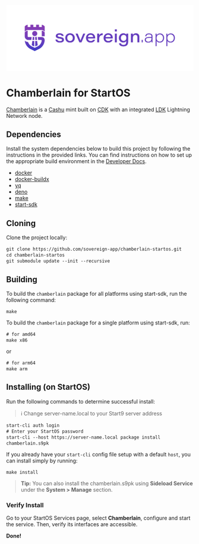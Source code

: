 <p align="center">
  <img src="https://github.com/sovereign-app/chamberlain-startos/blob/master/.github/images/logo.png?raw=true" alt="sovereign.app Logo">
</p>

# Chamberlain for StartOS

[Chamberlain](https://github.com/sovereign-app/chamberlain) is a
[Cashu](https://cashu.space) mint built on
[CDK](https://github.com/cashubtc/cdk) with an integrated
[LDK](https://github.com/lightningdevkit/rust-lightning) Lightning Network node.

## Dependencies

Install the system dependencies below to build this project by following the
instructions in the provided links. You can find instructions on how to set up
the appropriate build environment in the
[Developer Docs](https://docs.start9.com/latest/developer-docs/packaging).

- [docker](https://docs.docker.com/get-docker)
- [docker-buildx](https://docs.docker.com/buildx/working-with-buildx/)
- [yq](https://mikefarah.gitbook.io/yq)
- [deno](https://deno.land/)
- [make](https://www.gnu.org/software/make/)
- [start-sdk](https://github.com/Start9Labs/start-os/tree/sdk/)

## Cloning

Clone the project locally:

```
git clone https://github.com/sovereign-app/chamberlain-startos.git
cd chamberlain-startos
git submodule update --init --recursive
```

## Building

To build the `chamberlain` package for all platforms using start-sdk, run the
following command:

```
make
```

To build the `chamberlain` package for a single platform using start-sdk, run:

```
# for amd64
make x86
```

or

```
# for arm64
make arm
```

## Installing (on StartOS)

Run the following commands to determine successful install:

> :information_source: Change server-name.local to your Start9 server address

```
start-cli auth login
# Enter your StartOS password
start-cli --host https://server-name.local package install chamberlain.s9pk
```

If you already have your `start-cli` config file setup with a default `host`,
you can install simply by running:

```
make install
```

> **Tip:** You can also install the chamberlain.s9pk using **Sideload Service**
> under the **System > Manage** section.

### Verify Install

Go to your StartOS Services page, select **Chamberlain**, configure and start
the service. Then, verify its interfaces are accessible.

**Done!**
